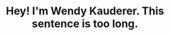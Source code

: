 ---
title: "Hey! I'm Wendy Kauderer. This sentence is too long."
tagline: "This is supposed to be a short tagline of sorts. Or you can just get rid of this if you please."
image: "../../../assets/home_hero.jpeg"
image_alt: "A close-up drawing of an eye"
---